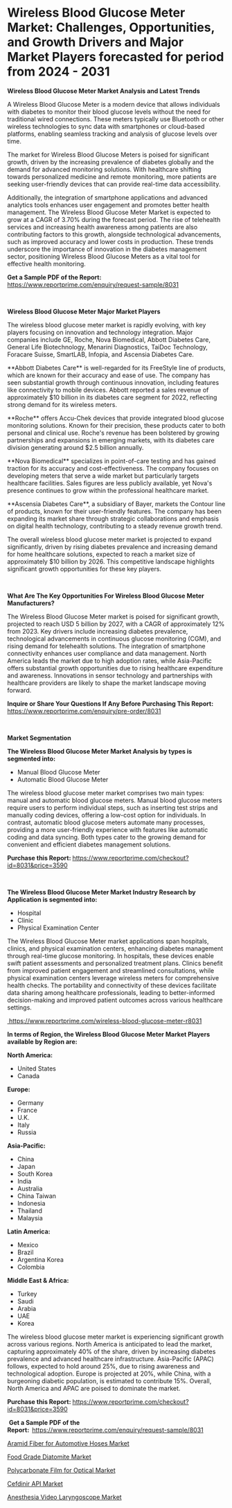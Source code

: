 <p><h1>Wireless Blood Glucose Meter Market: Challenges, Opportunities, and Growth Drivers and Major Market Players forecasted for period from 2024 - 2031</h1></p><p><strong>Wireless Blood Glucose Meter Market Analysis and Latest Trends</strong></p>
<p><p>A Wireless Blood Glucose Meter is a modern device that allows individuals with diabetes to monitor their blood glucose levels without the need for traditional wired connections. These meters typically use Bluetooth or other wireless technologies to sync data with smartphones or cloud-based platforms, enabling seamless tracking and analysis of glucose levels over time. </p><p>The market for Wireless Blood Glucose Meters is poised for significant growth, driven by the increasing prevalence of diabetes globally and the demand for advanced monitoring solutions. With healthcare shifting towards personalized medicine and remote monitoring, more patients are seeking user-friendly devices that can provide real-time data accessibility. </p><p>Additionally, the integration of smartphone applications and advanced analytics tools enhances user engagement and promotes better health management. The Wireless Blood Glucose Meter Market is expected to grow at a CAGR of 3.70% during the forecast period. The rise of telehealth services and increasing health awareness among patients are also contributing factors to this growth, alongside technological advancements, such as improved accuracy and lower costs in production. These trends underscore the importance of innovation in the diabetes management sector, positioning Wireless Blood Glucose Meters as a vital tool for effective health monitoring.</p></p>
<p><strong>Get a Sample PDF of the Report:&nbsp;</strong> <a href="https://www.reportprime.com/enquiry/request-sample/8031?utm_campaign=1735&utm_medium=2&utm_source=Github&utm_content=ia&utm_term=18102024&utm_id=wireless-blood-glucose-meter">https://www.reportprime.com/enquiry/request-sample/8031</a></p>
<p>&nbsp;</p>
<p><strong>Wireless Blood Glucose Meter Major Market Players</strong></p>
<p><p>The wireless blood glucose meter market is rapidly evolving, with key players focusing on innovation and technology integration. Major companies include GE, Roche, Nova Biomedical, Abbott Diabetes Care, General Life Biotechnology, Menarini Diagnostics, TaiDoc Technology, Foracare Suisse, SmartLAB, Infopia, and Ascensia Diabetes Care.</p><p>**Abbott Diabetes Care** is well-regarded for its FreeStyle line of products, which are known for their accuracy and ease of use. The company has seen substantial growth through continuous innovation, including features like connectivity to mobile devices. Abbott reported a sales revenue of approximately $10 billion in its diabetes care segment for 2022, reflecting strong demand for its wireless meters.</p><p>**Roche** offers Accu-Chek devices that provide integrated blood glucose monitoring solutions. Known for their precision, these products cater to both personal and clinical use. Roche's revenue has been bolstered by growing partnerships and expansions in emerging markets, with its diabetes care division generating around $2.5 billion annually.</p><p>**Nova Biomedical** specializes in point-of-care testing and has gained traction for its accuracy and cost-effectiveness. The company focuses on developing meters that serve a wide market but particularly targets healthcare facilities. Sales figures are less publicly available, yet Nova's presence continues to grow within the professional healthcare market.</p><p>**Ascensia Diabetes Care**, a subsidiary of Bayer, markets the Contour line of products, known for their user-friendly features. The company has been expanding its market share through strategic collaborations and emphasis on digital health technology, contributing to a steady revenue growth trend.</p><p>The overall wireless blood glucose meter market is projected to expand significantly, driven by rising diabetes prevalence and increasing demand for home healthcare solutions, expected to reach a market size of approximately $10 billion by 2026. This competitive landscape highlights significant growth opportunities for these key players.</p></p>
<p>&nbsp;</p>
<p><strong>What Are The Key Opportunities For Wireless Blood Glucose Meter Manufacturers?</strong></p>
<p><p>The Wireless Blood Glucose Meter market is poised for significant growth, projected to reach USD 5 billion by 2027, with a CAGR of approximately 12% from 2023. Key drivers include increasing diabetes prevalence, technological advancements in continuous glucose monitoring (CGM), and rising demand for telehealth solutions. The integration of smartphone connectivity enhances user compliance and data management. North America leads the market due to high adoption rates, while Asia-Pacific offers substantial growth opportunities due to rising healthcare expenditure and awareness. Innovations in sensor technology and partnerships with healthcare providers are likely to shape the market landscape moving forward.</p></p>
<p><strong>Inquire or Share Your Questions If Any Before Purchasing This Report:</strong> <a href="https://www.reportprime.com/enquiry/pre-order/8031?utm_campaign=1735&utm_medium=2&utm_source=Github&utm_content=ia&utm_term=18102024&utm_id=wireless-blood-glucose-meter">https://www.reportprime.com/enquiry/pre-order/8031</a></p>
<p>&nbsp;</p>
<p><strong>Market Segmentation</strong></p>
<p><strong>The Wireless Blood Glucose Meter Market Analysis by types is segmented into:</strong></p>
<p><ul><li>Manual Blood Glucose Meter</li><li>Automatic Blood Glucose Meter</li></ul></p>
<p><p>The wireless blood glucose meter market comprises two main types: manual and automatic blood glucose meters. Manual blood glucose meters require users to perform individual steps, such as inserting test strips and manually coding devices, offering a low-cost option for individuals. In contrast, automatic blood glucose meters automate many processes, providing a more user-friendly experience with features like automatic coding and data syncing. Both types cater to the growing demand for convenient and efficient diabetes management solutions.</p></p>
<p><strong>Purchase this Report:&nbsp;</strong><a href="https://www.reportprime.com/checkout?id=8031&price=3590&utm_campaign=1735&utm_medium=2&utm_source=Github&utm_content=ia&utm_term=18102024&utm_id=wireless-blood-glucose-meter">https://www.reportprime.com/checkout?id=8031&price=3590</a></p>
<p>&nbsp;</p>
<p><strong>The Wireless Blood Glucose Meter Market Industry Research by Application is segmented into:</strong></p>
<p><ul><li>Hospital</li><li>Clinic</li><li>Physical Examination Center</li></ul></p>
<p><p>The Wireless Blood Glucose Meter market applications span hospitals, clinics, and physical examination centers, enhancing diabetes management through real-time glucose monitoring. In hospitals, these devices enable swift patient assessments and personalized treatment plans. Clinics benefit from improved patient engagement and streamlined consultations, while physical examination centers leverage wireless meters for comprehensive health checks. The portability and connectivity of these devices facilitate data sharing among healthcare professionals, leading to better-informed decision-making and improved patient outcomes across various healthcare settings.</p></p>
<p><a href="https://www.reportprime.com/wireless-blood-glucose-meter-r8031?utm_campaign=1735&utm_medium=2&utm_source=Github&utm_content=ia&utm_term=18102024&utm_id=wireless-blood-glucose-meter">&nbsp;https://www.reportprime.com/wireless-blood-glucose-meter-r8031</a></p>
<p><strong>In terms of Region, the Wireless Blood Glucose Meter Market Players available by Region are:</strong></p>
<p>
    <p> <strong> North America: </strong>
        <ul>
            <li>United States</li>
            <li>Canada</li>
        </ul>
        </p> 
    <p> <strong> Europe: </strong>
        <ul>
            <li>Germany</li>
            <li>France</li>
            <li>U.K.</li>
            <li>Italy</li>
            <li>Russia</li>
        </ul>
        </p> 
    <p> <strong> Asia-Pacific: </strong>
        <ul>
            <li>China</li>
            <li>Japan</li>
            <li>South Korea</li>
            <li>India</li>
            <li>Australia</li>
            <li>China Taiwan</li>
            <li>Indonesia</li>
            <li>Thailand</li>
            <li>Malaysia</li>
        </ul>
        </p> 
    <p> <strong> Latin America: </strong>
        <ul>
            <li>Mexico</li>
            <li>Brazil</li>
            <li>Argentina Korea</li>
            <li>Colombia</li>
        </ul>
        </p> 
    <p> <strong> Middle East & Africa: </strong>
        <ul>
            <li>Turkey</li>
            <li>Saudi</li>
            <li>Arabia</li>
            <li>UAE</li>
            <li>Korea</li>
        </ul>
    </p>
    </p>
<p><p>The wireless blood glucose meter market is experiencing significant growth across various regions. North America is anticipated to lead the market, capturing approximately 40% of the share, driven by increasing diabetes prevalence and advanced healthcare infrastructure. Asia-Pacific (APAC) follows, expected to hold around 25%, due to rising awareness and technological adoption. Europe is projected at 20%, while China, with a burgeoning diabetic population, is estimated to contribute 15%. Overall, North America and APAC are poised to dominate the market.</p></p>
<p><strong>Purchase this Report: </strong><a href="https://www.reportprime.com/checkout?id=8031&price=3590&utm_campaign=1735&utm_medium=2&utm_source=Github&utm_content=ia&utm_term=18102024&utm_id=wireless-blood-glucose-meter">https://www.reportprime.com/checkout?id=8031&price=3590</a></p>
<p>&nbsp;<strong>Get a Sample PDF of the Report:&nbsp;&nbsp;</strong><a href="https://www.reportprime.com/enquiry/request-sample/8031?utm_campaign=1735&utm_medium=2&utm_source=Github&utm_content=ia&utm_term=18102024&utm_id=wireless-blood-glucose-meter">https://www.reportprime.com/enquiry/request-sample/8031</a></p>
<p><strong></strong></p>
<p><p><a href="https://www.linkedin.com/pulse/aramid-fiber-automotive-hoses-market-trends-focusing-insight-e5m3c?utm_campaign=1735&utm_medium=2&utm_source=Github&utm_content=ia&utm_term=18102024&utm_id=wireless-blood-glucose-meter">Aramid Fiber for Automotive Hoses Market</a></p><p><a href="https://www.linkedin.com/pulse/food-grade-diatomite-market-size-growth-industry-analysis-segmentation-iqxgc?utm_campaign=1735&utm_medium=2&utm_source=Github&utm_content=ia&utm_term=18102024&utm_id=wireless-blood-glucose-meter">Food Grade Diatomite Market</a></p><p><a href="https://www.linkedin.com/pulse/polycarbonate-film-optical-market-global-regional-analysis-z08rc?utm_campaign=1735&utm_medium=2&utm_source=Github&utm_content=ia&utm_term=18102024&utm_id=wireless-blood-glucose-meter">Polycarbonate Film for Optical Market</a></p><p><a href="https://www.linkedin.com/pulse/cefdinir-api-market-industry-trends-forecast-period-from-2024-5u7hc?utm_campaign=1735&utm_medium=2&utm_source=Github&utm_content=ia&utm_term=18102024&utm_id=wireless-blood-glucose-meter">Cefdinir API Market</a></p><p><a href="https://github.com/lawriesievelwij/Market-Research-Report-List-1/blob/main/anesthesia-video-laryngoscope-market.md?utm_campaign=1735&utm_medium=2&utm_source=Github&utm_content=ia&utm_term=18102024&utm_id=wireless-blood-glucose-meter">Anesthesia Video Laryngoscope Market</a></p></p>